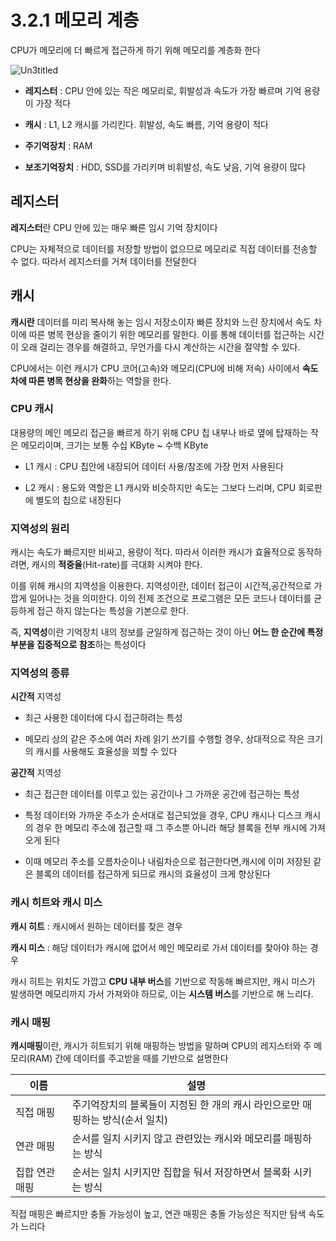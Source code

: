 # 3.2.1 메모리 계층
CPU가 메모리에 더 빠르게 접근하게 하기 위해 메모리를 계층화 한다

![Un3titled](https://github.com/sxunea/CS-Study/assets/81434152/5f9bb189-8170-40b6-9a4c-ee6594babdc9)

- **레지스터** : CPU 안에 있는 작은 메모리로, 휘발성과 속도가 가장 빠르며 기억 용량이 가장 적다

- **캐시** : L1, L2 캐시를 가리킨다. 휘발성, 속도 빠름, 기억 용량이 적다

- **주기억장치** : RAM

- **보조기억장치** : HDD, SSD를 가리키며 비휘발성, 속도 낮음, 기억 용량이 많다


## 레지스터 

**레지스터**란 CPU 안에 있는 매우 빠른 임시 기억 장치이다

CPU는 자체적으로 데이터를 저장할 방법이 없으므로 메모리로 직접 데이터를 전송할 수 없다. 따라서 레지스터를 거쳐 데이터를 전달한다


## 캐시
**캐시란** 데이터를 미리 복사해 놓는 임시 저장소이자 빠른 장치와 느린 장치에서 속도 차이에 따른 병목 현상을 줄이기 위한 메모리를 말한다. 이를 통해 데이터를 접근하는 시간이 오래 걸리는 경우를 해결하고, 무언가를 다시 계산하는 시간을 절약할 수 있다.

CPU에서는 이런 캐시가 CPU 코어(고속)와 메모리(CPU에 비해 저속) 사이에서 **속도 차에 따른 병목 현상을 완화**하는 역할을 한다.

### CPU 캐시
대용량의 메인 메모리 접근을 빠르게 하기 위해 CPU 칩 내부나 바로 옆에 탑재하는 작은 메모리이며, 크기는 보통 수십 KByte ~ 수백 KByte

- L1 캐시 : CPU 칩안에 내장되어 데이터 사용/참조에 가장 먼저 사용된다

- L2 캐시 :  용도와 역할은 L1 캐시와 비슷하지만 속도는 그보다 느리며, CPU 회로판에 별도의 칩으로 내장된다

### 지역성의 원리

캐시는 속도가 빠르지만 비싸고, 용량이 적다. 따라서 이러한 캐시가 효율적으로 동작하려면, 캐시의 **적중율**(Hit-rate)를 극대화 시켜야 한다.

이를 위해 캐시의 지역성을 이용한다. 지역성이란, 데이터 접근이 시간적,공간적으로 가깝게 일어나는 것을 의미한다. 이의 전제 조건으로 프로그램은 모든 코드나 데이터를 균등하게 접근 하지 않는다는 특성을 기본으로 한다.

즉, **지역성**이란 기억장치 내의 정보를 균일하게 접근하는 것이 아닌 **어느 한 순간에 특정 부분을 집중적으로 참조**하는 특성이다

### 지역성의 종류
**시간적** 지역성

- 최근 사용한 데이터에 다시 접근하려는 특성

- 메모리 상의 같은 주소에 여러 차례 읽기 쓰기를 수행할 경우, 상대적으로 작은 크기의 캐시를 사용해도 효율성을 꾀할 수 있다

**공간적** 지역성

- 최근 접근한 데이터를 이루고 있는 공간이나 그 가까운 공간에 접근하는 특성

- 특정 데이터와 가까운 주소가 순서대로 접근되었을 경우, CPU 캐시나 디스크 캐시의 경우 한 메모리 주소에 접근할 때 그 주소뿐 아니라 해당 블록을 전부 캐시에 가져오게 된다

- 이때 메모리 주소를 오름차순이나 내림차순으로 접근한다면,캐시에 이미 저장된 같은 블록의 데이터를 접근하게 되므로 캐시의 효율성이 크게 향상된다


### 캐시 히트와 캐시 미스

**캐시 히트** : 캐시에서 원하는 데이터를 찾은 경우

**캐시 미스** : 해당 데이터가 캐시에 없어서 메인 메모리로 가서 데이터를 찾아야 하는 경우

캐시 히트는 위치도 가깝고 **CPU 내부 버스**를 기반으로 작동해 빠르지만, 캐시 미스가 발생하면 메모리까지 가서 가져와야 하므로, 이는 **시스템 버스**를 기반으로 해 느리다. 

### 캐시 매핑
**캐시매핑**이란, 캐시가 히트되기 위해 매핑하는 방법을 말하며 CPU의 레지스터와 주 메모리(RAM) 간에 데이터를 주고받을 때를 기반으로 설명한다

|이름|설명|
|------|---|
|직접 매핑|주기억장치의 블록들이 지정된 한 개의 캐시 라인으로만 매핑하는 방식(순서 일치)|
|연관 매핑|순서를 일치 시키지 않고 관련있는 캐시와 메모리를 매핑하는 방식|
|집합 연관 매핑|순서는 일치 시키지만 집합을 둬서 저장하면서 블록화 시키는 방식|

직접 매핑은 빠르지만 충돌 가능성이 높고, 연관 매핑은 충돌 가능성은 적지만 탐색 속도가 느리다




